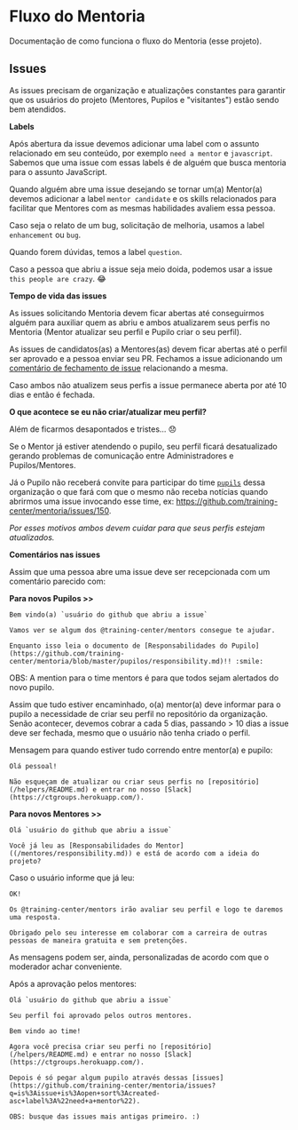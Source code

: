 # Fluxo do Mentoria

Documentação de como funciona o fluxo do Mentoria (esse projeto).

## Issues

As issues precisam de organização e atualizações constantes para garantir que os usuários do projeto (Mentores, Pupilos e "visitantes") estão sendo bem atendidos.

**Labels**

Após abertura da issue devemos adicionar uma label com o assunto relacionado em seu conteúdo, por exemplo `need a mentor` e `javascript`. Sabemos que uma issue com essas labels é de alguém que busca mentoria para o assunto JavaScript.

Quando alguém abre uma issue desejando se tornar um(a) Mentor(a) devemos adicionar a label `mentor candidate` e os skills relacionados para facilitar que Mentores com as mesmas habilidades avaliem essa pessoa.

Caso seja o relato de um bug, solicitação de melhoria, usamos a label `enhancement` ou `bug`.

Quando forem dúvidas, temos a label `question`.

Caso a pessoa que abriu a issue seja meio doida, podemos usar a issue `this people are crazy`. :joy:

**Tempo de vida das issues**

As issues solicitando Mentoria devem ficar abertas até conseguirmos alguém para auxiliar quem as abriu e ambos atualizarem seus perfis no Mentoria (Mentor atualizar seu perfil e Pupilo criar o seu perfil).

As issues de candidatos(as) a Mentores(as) devem ficar abertas até o perfil ser aprovado e a pessoa enviar seu PR. Fechamos a issue adicionando um [comentário de fechamento de issue](https://help.github.com/articles/closing-issues-via-commit-messages/) relacionando a mesma.

Caso ambos não atualizem seus perfis a issue permanece aberta por até 10 dias e então é fechada.

**O que acontece se eu não criar/atualizar meu perfil?**

Além de ficarmos desapontados e tristes... :disappointed:

Se o Mentor já estiver atendendo o pupilo, seu perfil ficará desatualizado gerando problemas de comunicação entre Administradores e Pupilos/Mentores.

Já o Pupilo não receberá convite para participar do time [`pupils`](https://github.com/orgs/training-center/people) dessa organização o que fará com que o mesmo não receba notícias quando abrirmos uma issue invocando esse time, ex: https://github.com/training-center/mentoria/issues/150.

*Por esses motivos ambos devem cuidar para que seus perfis estejam atualizados.*

**Comentários nas issues**

Assim que uma pessoa abre uma issue deve ser recepcionada com um comentário parecido com:

**Para novos Pupilos >>**

```
Bem vindo(a) `usuário do github que abriu a issue`

Vamos ver se algum dos @training-center/mentors consegue te ajudar.

Enquanto isso leia o documento de [Responsabilidades do Pupilo](https://github.com/training-center/mentoria/blob/master/pupilos/responsibility.md)!! :smile:
```

OBS: A mention para o time mentors é para que todos sejam alertados do novo pupilo.

Assim que tudo estiver encaminhado, o(a) mentor(a) deve informar para o pupilo a necessidade de criar seu perfil no repositório da organização. Senão acontecer, devemos cobrar a cada 5 dias, passando > 10 dias a issue deve ser fechada, mesmo que o usuário não tenha criado o perfil.

Mensagem para quando estiver tudo correndo entre mentor(a) e pupilo:

```
Olá pessoal!

Não esqueçam de atualizar ou criar seus perfis no [repositório](/helpers/README.md) e entrar no nosso [Slack](https://ctgroups.herokuapp.com/).
```

**Para novos Mentores >>**

```
Olá `usuário do github que abriu a issue`

Você já leu as [Responsabilidades do Mentor]((/mentores/responsibility.md)) e está de acordo com a ideia do projeto?
```

Caso o usuário informe que já leu:

```
OK!

Os @training-center/mentors irão avaliar seu perfil e logo te daremos uma resposta.

Obrigado pelo seu interesse em colaborar com a carreira de outras pessoas de maneira gratuita e sem pretenções.
```

As mensagens podem ser, ainda, personalizadas de acordo com que o moderador achar conveniente.

Após a aprovação pelos mentores:


```
Olá `usuário do github que abriu a issue`

Seu perfil foi aprovado pelos outros mentores.

Bem vindo ao time!

Agora você precisa criar seu perfi no [repositório](/helpers/README.md) e entrar no nosso [Slack](https://ctgroups.herokuapp.com/).

Depois é só pegar algum pupilo através dessas [issues](https://github.com/training-center/mentoria/issues?q=is%3Aissue+is%3Aopen+sort%3Acreated-asc+label%3A%22need+a+mentor%22).

OBS: busque das issues mais antigas primeiro. :)
```
